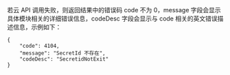 若云 API 调用失败，则返回结果中的错误码 code 不为 0，message 字段会显示具体模块相关的详细错误信息，codeDesc 字段会显示与 code 相关的英文错误描述信息，示例如下：
```
{
    "code": 4104,
    "message": "SecretId 不存在",
    "codeDesc": "SecretidNotExit"
}
```
